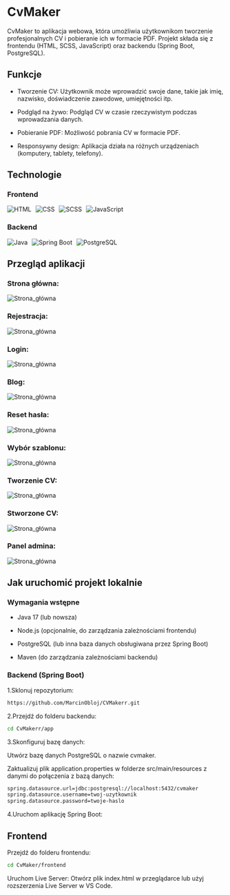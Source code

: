 # CvMaker

CvMaker to aplikacja webowa, która umożliwia użytkownikom tworzenie profesjonalnych CV i pobieranie ich w formacie PDF. Projekt składa się z frontendu (HTML, SCSS, JavaScript) oraz backendu (Spring Boot, PostgreSQL).


## Funkcje

- Tworzenie CV: Użytkownik może wprowadzić swoje dane, takie jak imię, nazwisko, doświadczenie zawodowe, umiejętności itp.

- Podgląd na żywo: Podgląd CV w czasie rzeczywistym podczas wprowadzania danych.

- Pobieranie PDF: Możliwość pobrania CV w formacie PDF.

- Responsywny design: Aplikacja działa na różnych urządzeniach (komputery, tablety, telefony).

## Technologie


### Frontend

<div style="display: flex; gap: 10px; align-items: center;"> <img src="https://img.icons8.com/color/48/000000/html-5.png" alt="HTML" title="HTML"/> <img src="https://img.icons8.com/color/48/000000/css3.png" alt="CSS" title="CSS"/> <img src="https://img.icons8.com/color/48/000000/sass.png" alt="SCSS" title="SCSS"/> <img src="https://img.icons8.com/color/48/000000/javascript.png" alt="JavaScript" title="JavaScript"/> </div>

### Backend

<div style="display: flex; gap: 10px; align-items: center;"> <img src="https://img.icons8.com/color/48/000000/java-coffee-cup-logo.png" alt="Java" title="Java"/> <img src="https://img.icons8.com/color/48/000000/spring-logo.png" alt="Spring Boot" title="Spring Boot"/> <img src="https://img.icons8.com/color/48/000000/postgreesql.png" alt="PostgreSQL" title="PostgreSQL"/> </div>

## Przegląd aplikacji

### Strona główna:
![Strona_główna](https://i.imgur.com/auLokE1.png)
### Rejestracja:
![Strona_główna](https://i.imgur.com/2CQ4vDl.png)
### Login:
![Strona_główna](https://i.imgur.com/GMfbPQj.png)
### Blog:
![Strona_główna](https://i.imgur.com/RNblUng.png)
### Reset hasła:
![Strona_główna](https://i.imgur.com/O3hmaFB.png)
### Wybór szablonu:
![Strona_główna](https://i.imgur.com/sOsMdA3.png)
### Tworzenie CV:
![Strona_główna](https://i.imgur.com/nnJBFAC.png)
### Stworzone CV:
![Strona_główna](https://i.imgur.com/VDPFESs.png)
### Panel admina:
![Strona_główna](https://i.imgur.com/jOe8Dbf.png)
## Jak uruchomić projekt lokalnie

### Wymagania wstępne

- Java 17 (lub nowsza)

- Node.js (opcjonalnie, do zarządzania zależnościami frontendu)

- PostgreSQL (lub inna baza danych obsługiwana przez Spring Boot)

- Maven (do zarządzania zależnościami backendu)

### Backend (Spring Boot)

1.Sklonuj repozytorium:

```bash
https://github.com/MarcinObloj/CVMakerr.git
```
2.Przejdź do folderu backendu:

```bash
cd CvMakerr/app
```
3.Skonfiguruj bazę danych:

Utwórz bazę danych PostgreSQL o nazwie cvmaker.

Zaktualizuj plik application.properties w folderze src/main/resources z danymi do połączenia z bazą danych:

```bash
spring.datasource.url=jdbc:postgresql://localhost:5432/cvmaker
spring.datasource.username=twoj-uzytkownik
spring.datasource.password=twoje-haslo
```
4.Uruchom aplikację Spring Boot:

Frontend
-------
Przejdź do folderu frontendu:
```bash
cd CvMaker/frontend
```
Uruchom Live Server:
Otwórz plik index.html w przeglądarce lub użyj rozszerzenia Live Server w VS Code.
